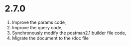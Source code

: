 # 2.7.0

1. Improve the params code,
2. Improve the query code,
3. Synchronously modify the postman2.1 builder file code,
4. Migrate the document to the /doc file
